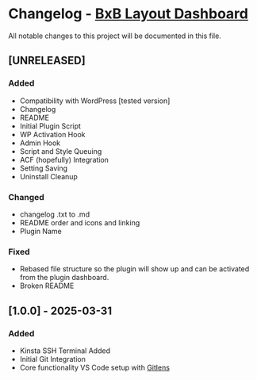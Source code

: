 # Changelog - **[BxB Layout Dashboard](https://github.com/CVLTIK/BxB-Layout-Dashboard)**

All notable changes to this project will be documented in this file.

## [UNRELEASED]

### Added

* Compatibility with WordPress [tested version]
* Changelog
* README
* Initial Plugin Script
* WP Activation Hook
* Admin Hook
* Script and Style Queuing
* ACF (hopefully) Integration
* Setting Saving
* Uninstall Cleanup

### Changed

* changelog .txt to .md
* README order and icons and linking
* Plugin Name

### Fixed

* Rebased file structure so the plugin will show up and can be activated from the plugin dashboard.
* Broken README

## [1.0.0] - 2025-03-31

### Added

* Kinsta SSH Terminal Added
* Initial Git Integration
* Core functionality VS Code setup with [Gitlens](https://www.gitkraken.com/gitlens)
